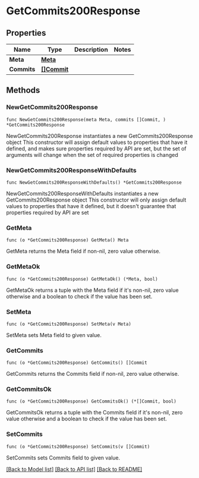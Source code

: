 # GetCommits200Response

## Properties

Name | Type | Description | Notes
------------ | ------------- | ------------- | -------------
**Meta** | [**Meta**](Meta.md) |  | 
**Commits** | [**[]Commit**](Commit.md) |  | 

## Methods

### NewGetCommits200Response

`func NewGetCommits200Response(meta Meta, commits []Commit, ) *GetCommits200Response`

NewGetCommits200Response instantiates a new GetCommits200Response object
This constructor will assign default values to properties that have it defined,
and makes sure properties required by API are set, but the set of arguments
will change when the set of required properties is changed

### NewGetCommits200ResponseWithDefaults

`func NewGetCommits200ResponseWithDefaults() *GetCommits200Response`

NewGetCommits200ResponseWithDefaults instantiates a new GetCommits200Response object
This constructor will only assign default values to properties that have it defined,
but it doesn't guarantee that properties required by API are set

### GetMeta

`func (o *GetCommits200Response) GetMeta() Meta`

GetMeta returns the Meta field if non-nil, zero value otherwise.

### GetMetaOk

`func (o *GetCommits200Response) GetMetaOk() (*Meta, bool)`

GetMetaOk returns a tuple with the Meta field if it's non-nil, zero value otherwise
and a boolean to check if the value has been set.

### SetMeta

`func (o *GetCommits200Response) SetMeta(v Meta)`

SetMeta sets Meta field to given value.


### GetCommits

`func (o *GetCommits200Response) GetCommits() []Commit`

GetCommits returns the Commits field if non-nil, zero value otherwise.

### GetCommitsOk

`func (o *GetCommits200Response) GetCommitsOk() (*[]Commit, bool)`

GetCommitsOk returns a tuple with the Commits field if it's non-nil, zero value otherwise
and a boolean to check if the value has been set.

### SetCommits

`func (o *GetCommits200Response) SetCommits(v []Commit)`

SetCommits sets Commits field to given value.



[[Back to Model list]](../README.md#documentation-for-models) [[Back to API list]](../README.md#documentation-for-api-endpoints) [[Back to README]](../README.md)


